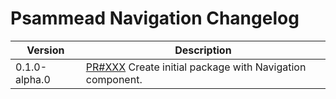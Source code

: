 # Psammead Navigation Changelog

<!-- prettier-ignore -->
| Version | Description |
|---------|-------------|
| 0.1.0-alpha.0 | [PR#XXX](https://github.com/BBC/psammead/pull/XXX) Create initial package with Navigation component. |
